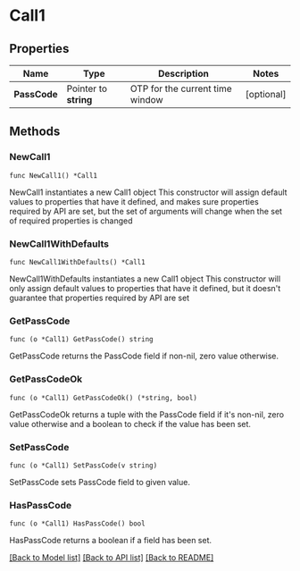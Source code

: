 # Call1

## Properties

Name | Type | Description | Notes
------------ | ------------- | ------------- | -------------
**PassCode** | Pointer to **string** | OTP for the current time window | [optional] 

## Methods

### NewCall1

`func NewCall1() *Call1`

NewCall1 instantiates a new Call1 object
This constructor will assign default values to properties that have it defined,
and makes sure properties required by API are set, but the set of arguments
will change when the set of required properties is changed

### NewCall1WithDefaults

`func NewCall1WithDefaults() *Call1`

NewCall1WithDefaults instantiates a new Call1 object
This constructor will only assign default values to properties that have it defined,
but it doesn't guarantee that properties required by API are set

### GetPassCode

`func (o *Call1) GetPassCode() string`

GetPassCode returns the PassCode field if non-nil, zero value otherwise.

### GetPassCodeOk

`func (o *Call1) GetPassCodeOk() (*string, bool)`

GetPassCodeOk returns a tuple with the PassCode field if it's non-nil, zero value otherwise
and a boolean to check if the value has been set.

### SetPassCode

`func (o *Call1) SetPassCode(v string)`

SetPassCode sets PassCode field to given value.

### HasPassCode

`func (o *Call1) HasPassCode() bool`

HasPassCode returns a boolean if a field has been set.


[[Back to Model list]](../README.md#documentation-for-models) [[Back to API list]](../README.md#documentation-for-api-endpoints) [[Back to README]](../README.md)



